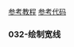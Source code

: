 [参考教程](https://mattdesl.svbtle.com/drawing-lines-is-hard)
[参考代码](https://github.com/spite/THREE.MeshLine)

### 032-绘制宽线
